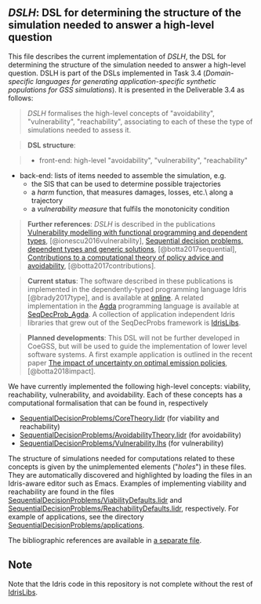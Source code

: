 *DSLH*: DSL for determining the structure of the simulation needed to answer a high-level question
--------------------------------------------------------------------------------------------------

This file describes the current implementation of *DSLH*, the DSL for determining the structure of the simulation needed to answer a high-level question.  DSLH is part of the DSLs implemented in Task 3.4 (*Domain-specific languages for generating application-specific synthetic populations for GSS simulations*).  It is presented in the Deliverable 3.4 as follows:

> *DSLH* formalises the high-level concepts of "avoidability", "vulnerability", "reachability", associating to each of these the type of simulations needed to assess it.

> **DSL structure**:

> - front-end: high-level "avoidability", "vulnerability", "reachability"
  - back-end: lists of items needed to assemble the simulation, e.g.
    - the SIS that can be used to determine possible trajectories
    - a *harm* function, that measures damages, losses, etc.\ along a trajectory
    - a *vulnerability measure* that fulfils the monotonicity condition

> **Further references**:  *DSLH* is described in the publications [Vulnerability modelling with functional programming and dependent types](https://www.cambridge.org/core/journals/mathematical-structures-in-computer-science/article/vulnerability-modelling-with-functional-programming-and-dependent-types/C68FE66F3730E7DA26F4FE2F6352EBC9), [@ionescu2016vulnerability], [Sequential decision problems, dependent types and generic solutions](https://lmcs.episciences.org/3202), [@botta2017sequential], [Contributions to a computational theory of policy advice and avoidability](https://www.cambridge.org/core/journals/journal-of-functional-programming/article/contributions-to-a-computational-theory-of-policy-advice-and-avoidability/CDB4C9601702AAB336A2FB2C34B8F49B), [@botta2017contributions].

> **Current status**: The software described in these publications is implemented in the dependently-typed programming language Idris [@brady2017type], and is available at [online](https://github.com/nicolabotta/SeqDecProbs).  A related implementation in the [Agda](http://wiki.portal.chalmers.se/agda) programming language is available at [SeqDecProb_Agda](https://github.com/patrikja/SeqDecProb_Agda).  A collection of application independent Idris libraries that grew out of the SeqDecProbs framework is [IdrisLibs](https://gitlab.pik-potsdam.de/botta/IdrisLibs).

> **Planned developments**: This DSL will not be further developed in CoeGSS, but will be used to guide the implementation of lower level software systems.
A first example application is outlined in the recent paper [The impact of uncertainty on optimal emission policies](https://www.earth-syst-dynam-discuss.net/esd-2017-86/), [@botta2018impact].

We have currently implemented the following high-level concepts: viability, reachability, vulnerability, and avoidability.  Each of these concepts has a computational formalisation that can be found in, respectively
  - [SequentialDecisionProblems/CoreTheory.lidr](https://gitlab.pik-potsdam.de/botta/IdrisLibs/tree/master/SequentialDecisionProblems/CoreTheory.lidr) (for viability and reachability)
  - [SequentialDecisionProblems/AvoidabilityTheory.lidr](https://gitlab.pik-potsdam.de/botta/IdrisLibs/tree/master/SequentialDecisionProblems/AvoidabilityTheory.lidr) (for avoidability)
  - [SequentialDecisionProblems/Vulnerability.lhs](SequentialDecisionProblems/Vulnerability.lhs) (for vulnerability)

The structure of simulations needed for computations related to these concepts is given by the unimplemented elements ("*holes*") in these files.  They are automatically discovered and highlighted by loading the files in an Idris-aware  editor such  as Emacs.   Examples  of implementing viability and reachability are found in the files [SequentialDecisionProblems/ViabilityDefaults.lidr](https://gitlab.pik-potsdam.de/botta/IdrisLibs/tree/master/SequentialDecisionProblems/ViabilityDefaults.lidr) and [SequentialDecisionProblems/ReachabilityDefaults.lidr](https://gitlab.pik-potsdam.de/botta/IdrisLibs/tree/master/SequentialDecisionProblems/ReachabilityDefaults.lidr), respectively.  For example of applications, see the directory [SequentialDecisionProblems/applications](https://gitlab.pik-potsdam.de/botta/IdrisLibs/tree/master/SequentialDecisionProblems/applications).

The bibliographic references are available in [a separate file](CoeGSS.bib).

## Note

Note that the Idris code in this repository is not complete without the rest of [IdrisLibs](https://gitlab.pik-potsdam.de/botta/IdrisLibs).
